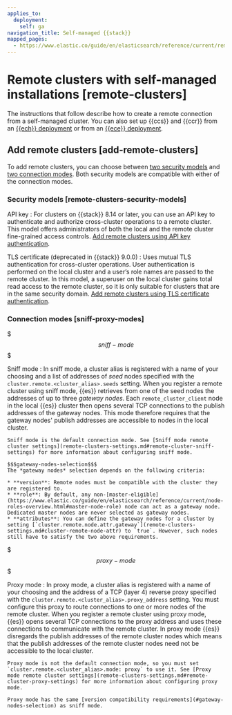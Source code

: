 ```yaml
---
applies_to:
  deployment:
    self: ga
navigation_title: Self-managed {{stack}}
mapped_pages:
  - https://www.elastic.co/guide/en/elasticsearch/reference/current/remote-clusters.html
---
```


# Remote clusters with self-managed installations [remote-clusters]

The instructions that follow describe how to create a remote connection from a self-managed cluster. You can also set up {{ccs}} and {{ccr}} from an [{{ech}} deployment](/deploy-manage/remote-clusters/ec-enable-ccs.md) or from an [{{ece}} deployment](/deploy-manage/remote-clusters/ece-enable-ccs.md).


## Add remote clusters [add-remote-clusters]

To add remote clusters, you can choose between [two security models](#remote-clusters-security-models) and [two connection modes](#sniff-proxy-modes). Both security models are compatible with either of the connection modes.


### Security models [remote-clusters-security-models]

API key
:   For clusters on {{stack}} 8.14 or later, you can use an API key to authenticate and authorize cross-cluster operations to a remote cluster. This model offers administrators of both the local and the remote cluster fine-grained access controls. [Add remote clusters using API key authentication](remote-clusters-api-key.md).

TLS certificate (deprecated in {{stack}} 9.0.0)
:   Uses mutual TLS authentication for cross-cluster operations. User authentication is performed on the local cluster and a user’s role names are passed to the remote cluster. In this model, a superuser on the local cluster gains total read access to the remote cluster, so it is only suitable for clusters that are in the same security domain. [Add remote clusters using TLS certificate authentication](remote-clusters-cert.md).


### Connection modes [sniff-proxy-modes]

$$$sniff-mode$$$

Sniff mode
:   In sniff mode, a cluster alias is registered with a name of your choosing and a list of addresses of *seed* nodes specified with the `cluster.remote.<cluster_alias>.seeds` setting. When you register a remote cluster using sniff mode, {{es}} retrieves from one of the seed nodes the addresses of up to three *gateway nodes*. Each `remote_cluster_client` node in the local {{es}} cluster then opens several TCP connections to the publish addresses of the gateway nodes. This mode therefore requires that the gateway nodes' publish addresses are accessible to nodes in the local cluster.

    Sniff mode is the default connection mode. See [Sniff mode remote cluster settings](remote-clusters-settings.md#remote-cluster-sniff-settings) for more information about configuring sniff mode.

    $$$gateway-nodes-selection$$$
    The *gateway nodes* selection depends on the following criteria:

    * **version**: Remote nodes must be compatible with the cluster they are registered to.
    * **role**: By default, any non-[master-eligible](https://www.elastic.co/guide/en/elasticsearch/reference/current/node-roles-overview.html#master-node-role) node can act as a gateway node. Dedicated master nodes are never selected as gateway nodes.
    * **attributes**: You can define the gateway nodes for a cluster by setting [`cluster.remote.node.attr.gateway`](remote-clusters-settings.md#cluster-remote-node-attr) to `true`. However, such nodes still have to satisfy the two above requirements.


$$$proxy-mode$$$

Proxy mode
:   In proxy mode, a cluster alias is registered with a name of your choosing and the address of a TCP (layer 4) reverse proxy specified with the `cluster.remote.<cluster_alias>.proxy_address` setting. You must configure this proxy to route connections to one or more nodes of the remote cluster. When you register a remote cluster using proxy mode, {{es}} opens several TCP connections to the proxy address and uses these connections to communicate with the remote cluster. In proxy mode {{es}} disregards the publish addresses of the remote cluster nodes which means that the publish addresses of the remote cluster nodes need not be accessible to the local cluster.

    Proxy mode is not the default connection mode, so you must set `cluster.remote.<cluster_alias>.mode: proxy` to use it. See [Proxy mode remote cluster settings](remote-clusters-settings.md#remote-cluster-proxy-settings) for more information about configuring proxy mode.

    Proxy mode has the same [version compatibility requirements](#gateway-nodes-selection) as sniff mode.
